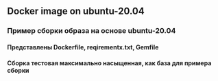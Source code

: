 ## Docker image on ubuntu-20.04

### Пример сборки образа на основе ubuntu-20.04 

#### Представлены Dockerfile, reqirementx.txt, Gemfile

#### Сборка тестовая максимально насыщенная, как база для примера сборки
